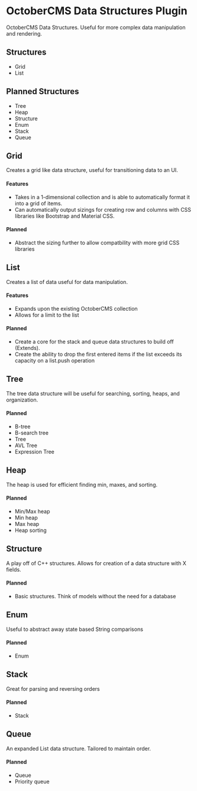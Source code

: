 # OctoberCMS Data Structures Plugin
OctoberCMS Data Structures. Useful for more complex data manipulation and rendering.

## Structures
* Grid
* List

## Planned Structures
* Tree
* Heap
* Structure
* Enum
* Stack
* Queue

## Grid
Creates a grid like data structure, useful for transitioning data to an UI.
#### Features
* Takes in a 1-dimensional collection and is able to automatically format it into a grid of items.
* Can automatically output sizings for creating row and columns with CSS libraries like Bootstrap and Material CSS.
#### Planned
* Abstract the sizing further to allow compatbility with more grid CSS libraries

## List
Creates a list of data useful for data manipulation.
#### Features
* Expands upon the existing OctoberCMS collection
* Allows for a limit to the list
#### Planned
* Create a core for the stack and queue data structures to build off (Extends).
* Create the ability to drop the first entered items if the list exceeds its capacity on a list.push operation

## Tree
The tree data structure will be useful for searching, sorting, heaps, and organization.
#### Planned
* B-tree
* B-search tree
* Tree
* AVL Tree
* Expression Tree

## Heap
The heap is used for efficient  finding min, maxes, and sorting.
#### Planned
* Min/Max heap
* Min heap
* Max heap
* Heap sorting

## Structure
A play off of C++ structures. Allows for creation of a data structure with X fields.
#### Planned
* Basic structures. Think of models without the need for a database

## Enum
Useful to abstract away state based String comparisons
#### Planned
* Enum

## Stack
Great for parsing and reversing orders
#### Planned
* Stack

## Queue
An expanded List data structure. Tailored to maintain order.
#### Planned
* Queue
* Priority queue
